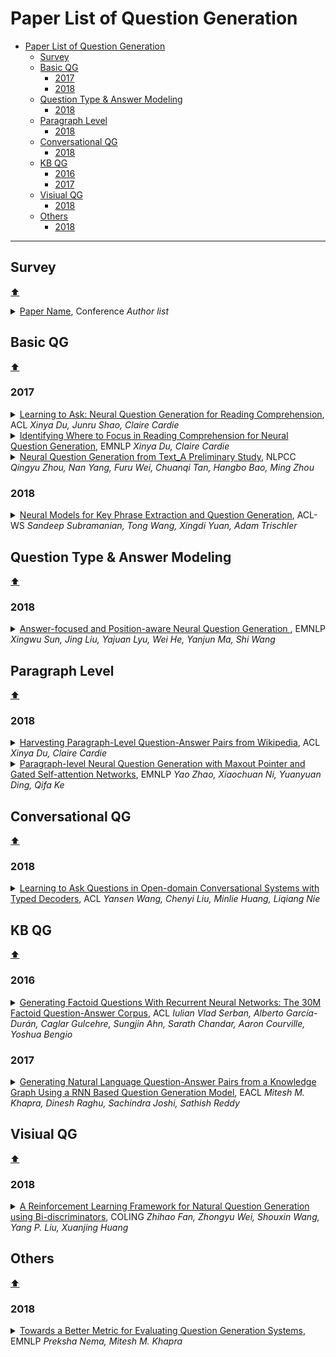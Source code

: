 # Paper List of Question Generation

- [Paper List of Question Generation](#paper-list-of-question-generation)
  - [Survey](#survey)
  - [Basic QG](#basic-qg)
    - [2017](#2017)
    - [2018](#2018)
  - [Question Type & Answer Modeling](#question-type--answer-modeling)
    - [2018](#2018-1)
  - [Paragraph Level](#paragraph-level)
    - [2018](#2018-2)
  - [Conversational QG](#conversational-qg)
    - [2018](#2018-3)
  - [KB QG](#kb-qg)
    - [2016](#2016)
    - [2017](#2017-1)
  - [Visiual QG](#visiual-qg)
    - [2018](#2018-4)
  - [Others](#others)
    - [2018](#2018-5)

---

## Survey
[:arrow_up:](#paper-list-of-question-generation)

<details>
<summary>
<a href="https://github.com/">Paper Name</a>, Conference
<i>Author list</i>
</summary>
<blockquote><p align="justify">
Details.
</p></blockquote>
</details>

## Basic QG
[:arrow_up:](#paper-list-of-question-generation)

### 2017

<details>
<summary>
<a href="https://www.aclweb.org/anthology/P17-1123.pdf">Learning to Ask: Neural Question Generation for Reading Comprehension</a>, ACL
<i>Xinya Du, Junru Shao, Claire Cardie</i>
</summary>
<blockquote><p align="justify">
Dataset: SQuAD. Seq2Seq. Both sentence level and paragraph level.
</p></blockquote>
</details>

<details>
<summary>
<a href="https://www.aclweb.org/anthology/D17-1219.pdf">Identifying Where to Focus in Reading Comprehension for Neural Question Generation</a>, EMNLP
<i>Xinya Du, Claire Cardie</i>
</summary>
<blockquote><p align="justify">
Dataset: SQuAD. Use a tagging model to select question-worthy sentence. Seq2Seq model for question generation. No answer span.
</p></blockquote>
</details>

<details>
<summary>
<a href="http://tcci.ccf.org.cn/conference/2017/papers/1084.pdf">Neural Question Generation from Text_A Preliminary Study</a>, NLPCC
<i>Qingyu Zhou, Nan Yang, Furu Wei, Chuanqi Tan, Hangbo Bao, Ming Zhou</i>
</summary>
<blockquote><p align="justify">
Dataset: SQuAD.
</p></blockquote>
</details>

### 2018

<details>
<summary>
<a href="https://www.aclweb.org/anthology/W18-2609.pdf">Neural Models for Key Phrase Extraction and Question Generation</a>, ACL-WS
<i>Sandeep Subramanian, Tong Wang, Xingdi Yuan, Adam Trischler</i>
</summary>
<blockquote><p align="justify">
Dataset: SQuAD. Use Pointer Network for key phrase extraction. Propose a multi-span F1 score.
</p></blockquote>
</details>

## Question Type & Answer Modeling
[:arrow_up:](#paper-list-of-question-generation)

### 2018

<details>
<summary>
<a href="https://www.aclweb.org/anthology/D18-1427.pdf">Answer-focused and Position-aware Neural Question Generation
</a>, EMNLP
<i>Xingwu Sun, Jing Liu, Yajuan Lyu, Wei He, Yanjun Ma, Shi Wang</i>
</summary>
<blockquote><p align="justify">
Dataset: SQuAD. Add a question word vocabulary for question type.
</p></blockquote>
</details>

## Paragraph Level
[:arrow_up:](#paper-list-of-question-generation)

### 2018

<details>
<summary>
<a href="https://www.aclweb.org/anthology/P18-1177.pdf">Harvesting Paragraph-Level Question-Answer Pairs from Wikipedia</a>, ACL
<i>Xinya Du, Claire Cardie</i>
</summary>
<blockquote><p align="justify">
Dataset: SQuAD. Use a tagging model to select answer. Seq2Seq model with coreference resolution for question generation. Release a 1M QA data.
</p></blockquote>
</details>

<details>
<summary>
<a href="https://www.aclweb.org/anthology/D18-1424.pdf">Paragraph-level Neural Question Generation with Maxout Pointer and Gated Self-attention Networks</a>, EMNLP
<i>Yao Zhao, Xiaochuan Ni, Yuanyuan Ding, Qifa Ke</i>
</summary>
<blockquote><p align="justify">
Dataset: SQuAD. Fusion gate and maxout pointer mechanism.
</p></blockquote>
</details>

## Conversational QG
[:arrow_up:](#paper-list-of-question-generation)

### 2018

<details>
<summary>
<a href="https://www.aclweb.org/anthology/P18-1204.pdf">Learning to Ask Questions in Open-domain Conversational Systems with Typed Decoders</a>, ACL
<i>Yansen Wang, Chenyi Liu, Minlie Huang, Liqiang Nie</i>
</summary>
<blockquote><p align="justify">
Divide words into three difference type: interrorgative, topic word and ordinary word. The final distribution is weighted by different types.
</p></blockquote>
</details>

## KB QG
[:arrow_up:](#paper-list-of-question-generation)

### 2016

<details>
<summary>
<a href="https://www.aclweb.org/anthology/P16-1056.pdf">Generating Factoid Questions With Recurrent Neural Networks: The 30M Factoid Question-Answer Corpus</a>, ACL
<i>Iulian Vlad Serban, Alberto García-Durán, Caglar Gulcehre, Sungjin Ahn, Sarath Chandar, Aaron Courville, Yoshua Bengio</i>
</summary>
<blockquote><p align="justify">
Dataset: SimpleQuestion, FreeBase. Seq2Seq with TransE, attention and placeholder. Release a 30M QA corpus.
</p></blockquote>
</details>

### 2017

<details>
<summary>
<a href="https://www.aclweb.org/anthology/E17-1036.pdf">Generating Natural Language Question-Answer Pairs from a Knowledge Graph Using a RNN Based Question Generation Model</a>, EACL
<i>Mitesh M. Khapra, Dinesh Raghu, Sachindra Joshi, Sathish Reddy</i>
</summary>
<blockquote><p align="justify">
Dataset: Community QA. Seq2Seq.
</p></blockquote>
</details>

## Visiual QG
[:arrow_up:](#paper-list-of-question-generation)

### 2018

<details>
<summary>
<a href="https://www.aclweb.org/anthology/C18-1150.pdf">A Reinforcement Learning Framework for Natural Question Generation using Bi-discriminators</a>, COLING
<i>Zhihao Fan, Zhongyu Wei, Shouxin Wang, Yang P. Liu, Xuanjing Huang</i>
</summary>
<blockquote><p align="justify">
TODO
</p></blockquote>
</details>

## Others
[:arrow_up:](#paper-list-of-question-generation)

### 2018

<details>
<summary>
<a href="https://www.aclweb.org/anthology/D18-1429.pdf">Towards a Better Metric for Evaluating Question Generation Systems</a>, EMNLP
<i>Preksha Nema, Mitesh M. Khapra</i>
</summary>
<blockquote><p align="justify">
Propose a new metric for modling the answerability of generated question. The proposed answerability is the weighted F1 score of different types of information. It can be add to any current metric, but need to rune the weights manually.
</p></blockquote>
</details>
